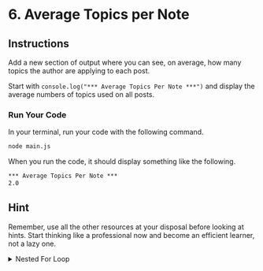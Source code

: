# 6. Average Topics per Note

## Instructions

Add a new section of output where you can see, on average, how many topics the author are applying to each post.

Start with `console.log("*** Average Topics Per Note ***")` and display the average numbers of topics used on all posts.


### Run Your Code

In your terminal, run your code with the following command.

```sh
node main.js
```

When you run the code, it should display something like the following.

```txt
*** Average Topics Per Note ***
2.0
```

## Hint

Remember, use all the other resources at your disposal before looking at hints. Start thinking like a professional now and become an efficient learner, not a lazy one.

<details>
    <summary>Nested For Loop</summary>

```js
// Need to count up all the topics, so start at 0
const totalTopics = 0

// Iterate all of the notes
for (const note of notes) {
    /*
        Increase the value of `totalTopics` by the number
        of topics on this note
    */
    totalTopics = totalTopics +
}

// Calculate the overall average


// Output the average to the terminal
```
</details>
